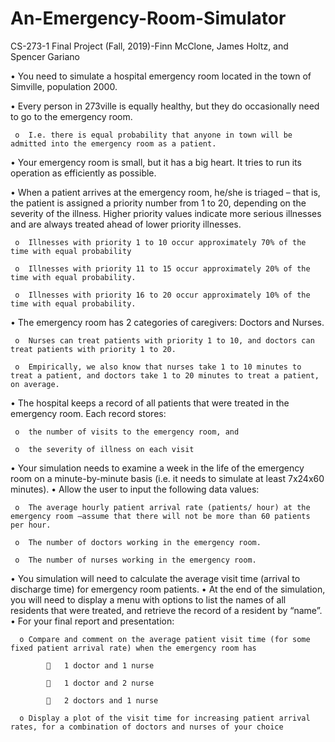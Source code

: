 # An-Emergency-Room-Simulator
CS-273-1 Final Project (Fall, 2019)-Finn McClone, James Holtz, and Spencer Gariano

•	You need to simulate a hospital emergency room located in the town of Simville, population 2000.

•	Every person in 273ville is equally healthy, but they do occasionally need to go to the emergency room.  
     
     o	I.e. there is equal probability that anyone in town will be admitted into the emergency room as a patient.
      
•	Your emergency room is small, but it has a big heart.  It tries to run its operation as efficiently as possible.

•	When a patient arrives at the emergency room, he/she is triaged – that is, the patient is assigned a priority number from 1 to 20, depending on the severity of the illness.  Higher priority values indicate more serious illnesses and are always treated ahead of lower priority illnesses.
     
     o	Illnesses with priority 1 to 10 occur approximately 70% of the time with equal probability
     
     o	Illnesses with priority 11 to 15 occur approximately 20% of the time with equal probability.
    
     o	Illnesses with priority 16 to 20 occur approximately 10% of the time with equal probability.
      
•	The emergency room has 2 categories of caregivers: Doctors and Nurses.
     
     o	Nurses can treat patients with priority 1 to 10, and doctors can treat patients with priority 1 to 20.
     
     o	Empirically, we also know that nurses take 1 to 10 minutes to treat a patient, and doctors take 1 to 20 minutes to treat a patient, on average. 
      
•	The hospital keeps a record of all patients that were treated in the emergency room.  Each record stores:
     
     o	the number of visits to the emergency room, and
     
     o	the severity of illness on each visit
      
•	Your simulation needs to examine a week in the life of the emergency room on a minute-by-minute basis (i.e. it needs to simulate at least 7x24x60 minutes).
•	Allow the user to input the following data values:
     
     o	The average hourly patient arrival rate (patients/ hour) at the emergency room –assume that there will not be more than 60 patients per hour.
     
     o	The number of doctors working in the emergency room.
     
     o	The number of nurses working in the emergency room. 
      
•	You simulation will need to calculate the average visit time (arrival to discharge time) for emergency room patients.
•	At the end of the simulation, you will need to display a menu with options to list the names of all residents that were treated, and retrieve the record of a resident by “name”.
•	For your final report and presentation:
      
      o	Compare and comment on the average patient visit time (for some fixed patient arrival rate) when the emergency room has 
            
            	1 doctor and 1 nurse
            
            	1 doctor and 2 nurse
            
            	2 doctors and 1 nurse
      
      o	Display a plot of the visit time for increasing patient arrival rates, for a combination of doctors and nurses of your choice

